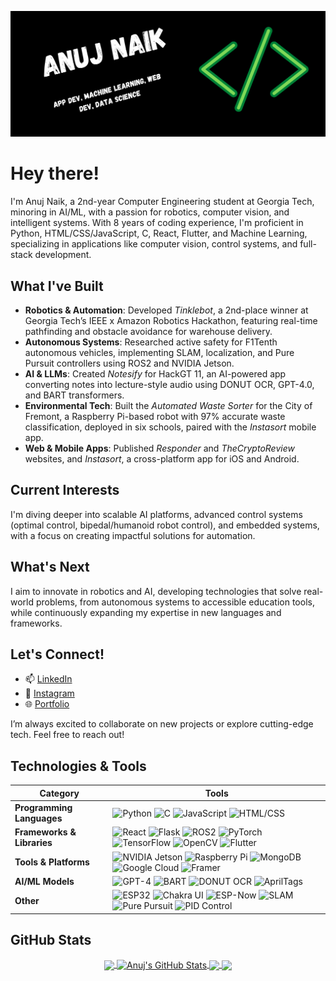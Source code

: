 [![Header](https://raw.githubusercontent.com/AnujNaik/AnujNaik/main/AnujNaikBanner.png "Header")](https://github.com/AnujNaik)

# Hey there!

I'm Anuj Naik, a 2nd-year Computer Engineering student at Georgia Tech, minoring in AI/ML, with a passion for robotics, computer vision, and intelligent systems. With 8 years of coding experience, I'm proficient in Python, HTML/CSS/JavaScript, C, React, Flutter, and Machine Learning, specializing in applications like computer vision, control systems, and full-stack development.

## What I've Built
- **Robotics & Automation**: Developed *Tinklebot*, a 2nd-place winner at Georgia Tech’s IEEE x Amazon Robotics Hackathon, featuring real-time pathfinding and obstacle avoidance for warehouse delivery.
- **Autonomous Systems**: Researched active safety for F1Tenth autonomous vehicles, implementing SLAM, localization, and Pure Pursuit controllers using ROS2 and NVIDIA Jetson.
- **AI & LLMs**: Created *Notesify* for HackGT 11, an AI-powered app converting notes into lecture-style audio using DONUT OCR, GPT-4.0, and BART transformers.
- **Environmental Tech**: Built the *Automated Waste Sorter* for the City of Fremont, a Raspberry Pi-based robot with 97% accurate waste classification, deployed in six schools, paired with the *Instasort* mobile app.
- **Web & Mobile Apps**: Published *Responder* and *TheCryptoReview* websites, and *Instasort*, a cross-platform app for iOS and Android.

## Current Interests
I'm diving deeper into scalable AI platforms, advanced control systems (optimal control, bipedal/humanoid robot control), and embedded systems, with a focus on creating impactful solutions for automation.

## What's Next
I aim to innovate in robotics and AI, developing technologies that solve real-world problems, from autonomous systems to accessible education tools, while continuously expanding my expertise in new languages and frameworks.

## Let's Connect!
- 📫 [LinkedIn](https://www.linkedin.com/in/anuj-naik)
- 📸 [Instagram](https://www.instagram.com/anujnaik)
- 🌐 [Portfolio](https://anujnaik.framer.website/)

I’m always excited to collaborate on new projects or explore cutting-edge tech. Feel free to reach out!

## Technologies & Tools

| **Category** | **Tools** |
|--------------|-----------|
| **Programming Languages** | ![Python](https://img.shields.io/badge/-Python-3776AB?logo=python&logoColor=white) ![C](https://img.shields.io/badge/-C-00599C?logo=c&logoColor=white) ![JavaScript](https://img.shields.io/badge/-JavaScript-F7DF1E?logo=javascript&logoColor=black) ![HTML/CSS](https://img.shields.io/badge/-HTML%2FCSS-E34F26?logo=html5&logoColor=white) |
| **Frameworks & Libraries** | ![React](https://img.shields.io/badge/-React-61DAFB?logo=react&logoColor=black) ![Flask](https://img.shields.io/badge/-Flask-000000?logo=flask&logoColor=white) ![ROS2](https://img.shields.io/badge/-ROS2-22314E?logo=ros&logoColor=white) ![PyTorch](https://img.shields.io/badge/-PyTorch-EE4C2C?logo=pytorch&logoColor=white) ![TensorFlow](https://img.shields.io/badge/-TensorFlow-FF6F00?logo=tensorflow&logoColor=white) ![OpenCV](https://img.shields.io/badge/-OpenCV-5C3EE8?logo=opencv&logoColor=white) ![Flutter](https://img.shields.io/badge/-Flutter-02569B?logo=flutter&logoColor=white) |
| **Tools & Platforms** | ![NVIDIA Jetson](https://img.shields.io/badge/-NVIDIA%20Jetson-76B900?logo=nvidia&logoColor=white) ![Raspberry Pi](https://img.shields.io/badge/-Raspberry%20Pi-A22846?logo=raspberry-pi&logoColor=white) ![MongoDB](https://img.shields.io/badge/-MongoDB-47A248?logo=mongodb&logoColor=white) ![Google Cloud](https://img.shields.io/badge/-Google%20Cloud-4285F4?logo=google-cloud&logoColor=white) ![Framer](https://img.shields.io/badge/-Framer-0055FF?logo=framer&logoColor=white) |
| **AI/ML Models** | ![GPT-4](https://img.shields.io/badge/-GPT--4-412991?logo=openai&logoColor=white) ![BART](https://img.shields.io/badge/-BART-FF6F61?logo=facebook&logoColor=white) ![DONUT OCR](https://img.shields.io/badge/-DONUT%20OCR-6B7280) ![AprilTags](https://img.shields.io/badge/-AprilTags-4B0082) |
| **Other** | ![ESP32](https://img.shields.io/badge/-ESP32-000000?logo=espressif&logoColor=white) ![Chakra UI](https://img.shields.io/badge/-Chakra%20UI-319795?logo=chakra-ui&logoColor=white) ![ESP-Now](https://img.shields.io/badge/-ESP--Now-000000?logo=espressif&logoColor=white) ![SLAM](https://img.shields.io/badge/-SLAM-4682B4) ![Pure Pursuit](https://img.shields.io/badge/-Pure%20Pursuit-2E8B57) ![PID Control](https://img.shields.io/badge/-PID%20Control-708090) |


## GitHub Stats
 
<div align="center">
<a href="https://github.com/AnujNaik/AnujNaik">
  <img align="center" src="https://github-readme-stats.vercel.app/api/top-langs/?username=AnujNaik&hide=html,css,php,javatex&title_color=ffffff&text_color=c9cacc&icon_color=2bbc8a&bg_color=1d1f21&langs_count=3" />
</a>
<a href="https://github.com/AnujNaik/AnujNaik">
  <img align="center" src="https://github-readme-stats.vercel.app/api?username=AnujNaik&show_icons=true&line_height=27&count_private=true&title_color=ffffff&text_color=c9cacc&icon_color=2bbc8a&bg_color=1d1f21" alt="Anuj's GitHub Stats" />
</a>

<a href="https://github.com/TheCryptoReview/TheCryptoReview">
  <img align="center" src="https://github-readme-stats.vercel.app/api/pin/?username=TheCryptoReview&repo=TheCryptoReview&title_color=ffffff&text_color=c9cacc&icon_color=2bbc8a&bg_color=1d1f21" />
</a>


<a href="https://github.com/EmergencyResponder/Respond">
  <img align="center" src="https://github-readme-stats.vercel.app/api/pin/?username=EmergencyResponder&repo=Respond&title_color=ffffff&text_color=c9cacc&icon_color=2bbc8a&bg_color=1d1f21" />
</a>    
</div>
